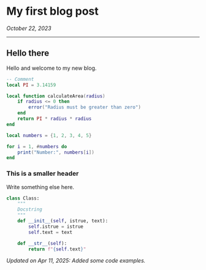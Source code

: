 # My first blog post

*October 22, 2023*

---

## Hello there

Hello and welcome to my new blog.

```lua
-- Comment
local PI = 3.14159

local function calculateArea(radius)
    if radius <= 0 then
        error("Radius must be greater than zero")
    end
    return PI * radius * radius
end

local numbers = {1, 2, 3, 4, 5}

for i = 1, #numbers do
    print("Number:", numbers[i])
end
```

### This is a smaller header

Write something else here.

```python
class Class:
    """
    Docstring
    """
    def __init__(self, istrue, text):
        self.istrue = istrue
        self.text = text

    def __str__(self):
        return f"{self.text}"
```

*Updated on Apr 11, 2025: Added some code examples.*